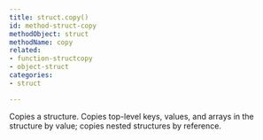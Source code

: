 ```yaml
---
title: struct.copy()
id: method-struct-copy
methodObject: struct
methodName: copy
related:
- function-structcopy
- object-struct
categories:
- struct

---
```


Copies a structure. Copies top-level keys, values, and arrays
        in the structure by value; copies nested structures by
        reference.